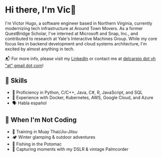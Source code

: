 # Hi there, I'm Vic👋

I'm Victor Hugo, a software engineer based in Northern Virginia, currently modernizing tech infrastructure at Around Town Movers. As a former QuestBridge Scholar, I've interned at Microsoft and Snap, Inc., and contributed to research at Yale's Interactive Machines Group. While my core focus lies in backend development and cloud systems architecture, I'm excited by almost anything in tech.

📬 For more info, please visit my [LinkedIn](https://www.linkedin.com/in/victor-hugo-dc/) or contact me at [delcarpio dot vh "at" gmail dot com](mailto:delcarpio.vh@gmail.com)!

## 🌱 Skills
- 📍 Proficiency in Python, C/C++, Java, C#, R, JavaScript, and SQL
- 🔧 Experience with Docker, Kubernetes, AWS, Google Cloud, and Azure
- 🗣 Habla español

## 🌲 When I'm Not Coding

- 🥊 Training in Muay Thai/Jiu-Jitsu
- 🏕️ Winter glamping & outdoor adventures
- 🎣 Fishing in the Potomac
- 📸 Capturing moments with my DSLR & vintage Palmcorder